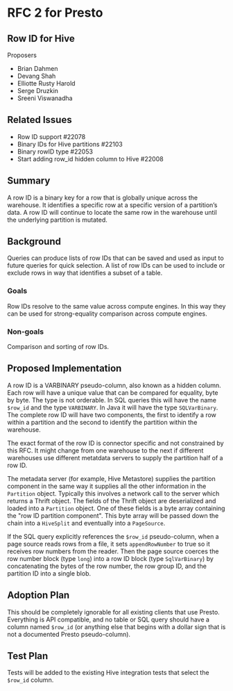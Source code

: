 # **RFC 2 for Presto**

## Row ID for Hive

Proposers

* Brian Dahmen
* Devang Shah
* Elliotte Rusty Harold
* Serge Druzkin
* Sreeni Viswanadha

## Related Issues

* Row ID support #22078
* Binary IDs for Hive partitions #22103
* Binary rowID type #22053
* Start adding row\_id hidden column to Hive #22008


## Summary

A row ID is a binary key for a row that is globally unique across the warehouse.
It identifies a specific row at a specific version of a partition’s data. A row
ID will continue to locate the same row in the warehouse until the underlying
partition is mutated.

## Background

Queries can produce lists of row IDs that can be saved and used as input to
future queries for quick selection. A list of row IDs can be used to include or
exclude rows in way that identifies a subset of a table.

### Goals

Row IDs resolve to the same value across compute engines. In this way they can
be used for strong-equality comparison across compute engines.

### Non-goals

Comparison and sorting of row IDs.

## Proposed Implementation

A row ID is a VARBINARY pseudo-column, also known as a hidden column. Each row
will have a unique value that can be compared for equality, byte by byte. The
type is not orderable. In SQL queries this will have the name `$row_id` and
the type `VARBINARY`. In Java it will have the type `SQLVarBinary`.
The complete row ID will have two components,
the first to identify a row within a partition and the second to identify the
partition within the warehouse.

The exact format of the row ID is connector specific and not constrained by this
RFC. It might change from one warehouse to the next if different warehouses use
different metatdata servers to supply the partition half of a row ID.

The metadata server (for example, Hive Metastore) supplies the partition component
in the same way it supplies all the other information in the `Partition` object.
Typically this involves a network call to the server which returns a Thrift
object. The fields of the Thrift object are deserialized and loaded into a
`Partition` object. One of these fields is a byte array containing the
"row ID partition component". This byte array will be passed down the chain into a
`HiveSplit` and eventually into a `PageSource`.

If the SQL query explicitly references the `$row_id`
pseudo-column, when a page source reads rows from a file, it sets `appendRowNumber` to true 
so it receives row numbers from the reader. Then the page source coerces the 
row number block (type `long`) into a row ID block (type `SqlVarBinary`) by concatenating
the bytes of the row number, the row group ID, and the partition ID into a single 
blob.

## Adoption Plan

This should be completely ignorable for all existing clients that use Presto.
Everything is API compatible, and no table or SQL query should have a column named
`$row_id` (or anything else that begins with a dollar sign that is not a documented
Presto pseudo-column).

## Test Plan

Tests will be added to the existing Hive integration tests that select the 
`$row_id` column.
